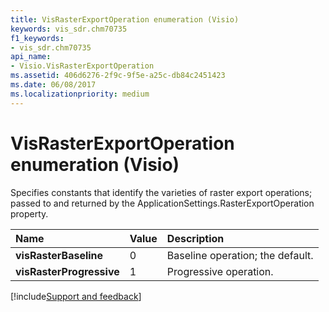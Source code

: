 ```yaml
---
title: VisRasterExportOperation enumeration (Visio)
keywords: vis_sdr.chm70735
f1_keywords:
- vis_sdr.chm70735
api_name:
- Visio.VisRasterExportOperation
ms.assetid: 406d6276-2f9c-9f5e-a25c-db84c2451423
ms.date: 06/08/2017
ms.localizationpriority: medium
---
```



# VisRasterExportOperation enumeration (Visio)



Specifies constants that identify the varieties of raster export operations; passed to and returned by the ApplicationSettings.RasterExportOperation property.


|Name|Value|Description|
|:-----|:-----|:-----|
| **visRasterBaseline**|0|Baseline operation; the default.|
| **visRasterProgressive**|1|Progressive operation.|

[!include[Support and feedback](~/includes/feedback-boilerplate.md)]